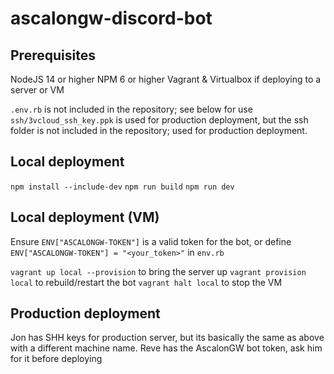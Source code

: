 # ascalongw-discord-bot

## Prerequisites

NodeJS 14 or higher
NPM 6 or higher
Vagrant & Virtualbox if deploying to a server or VM

`.env.rb` is not included in the repository; see below for use
`ssh/3vcloud_ssh_key.ppk` is used for production deployment, but the ssh folder is not included in the repository; used for production deployment.

## Local deployment

`npm install --include-dev`
`npm run build`
`npm run dev`

## Local deployment (VM)

Ensure `ENV["ASCALONGW-TOKEN"]` is a valid token for the bot, or define `ENV["ASCALONGW-TOKEN"] = "<your_token>"` in `env.rb`

`vagrant up local --provision` to bring the server up
`vagrant provision local` to rebuild/restart the bot
`vagrant halt local` to stop the VM

## Production deployment

Jon has SHH keys for production server, but its basically the same as above with a different machine name.
Reve has the AscalonGW bot token, ask him for it before deploying